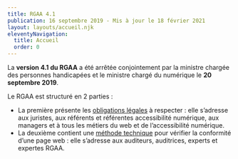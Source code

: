 ```yaml
---
title: RGAA 4.1
publication: 16 septembre 2019 - Mis à jour le 18 février 2021
layout: layouts/accueil.njk
eleventyNavigation:
  title: Accueil
  order: 0
---
```


La <strong>version 4.1 du RGAA</strong> a été arrêtée conjointement par la ministre chargée des personnes handicapées et le ministre chargé du numérique le <strong>20 septembre 2019</strong>.

Le RGAA est structuré en 2 parties :

- La première présente les [obligations légales](obligations) à respecter : elle s’adresse aux juristes, aux référents et référentes accessibilité numérique, aux managers et à tous les métiers du web et de l’accessibilité numérique.
- La deuxième contient une [méthode technique](methode) pour vérifier la conformité d’une page web : elle s’adresse aux auditeurs, auditrices, experts et expertes RGAA.
